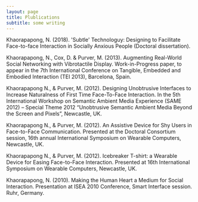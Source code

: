 ```yaml
---
layout: page
title: Plublications
subtitle: some writing
---
```


Khaorapapong, N. (2018). 'Subtle' Technologuy: Designing to Facilitate Face-to-face Interaction in Socially Anxious People (Doctoral dissertation).

Khaorapapong, N., Cox, D. & Purver, M. (2013). Augmenting Real-World Social Networking with Vibrotactile Display. Work-in-Progress paper, to appear in the 7th International Conference on Tangible, Embedded and Embodied Interaction (TEI 2013), Barcelona, Spain.

Khaorapapong N., & Purver, M. (2012). Designing Unobtrusive Interfaces to Increase Naturalness of First Time Face-To-Face Interaction. In the 5th International Workshop on Semantic Ambient Media Experience (SAME 2012) – Special Theme 2012 “Unobtrusive Semantic Ambient Media Beyond the Screen and Pixels”, Newcastle, UK.

Khaorapapong N., & Purver, M. (2012). An Assistive Device for Shy Users in Face-to-Face Communication. Presented at the Doctoral Consortium session, 16th annual International Symposium on Wearable Computers, Newcastle, UK.

Khaorapapong N., & Purver, M. (2012). Icebreaker T-shirt: a Wearable Device for Easing Face-to-Face Interaction. Presented at 16th International Symposium on Wearable Computers, Newcastle, UK.

Khaorapapong, N. (2010). Making the Human Heart a Medium for Social Interaction. Presentation at ISEA 2010 Conference, Smart Interface session. Ruhr, Germany.
